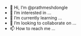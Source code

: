 - 👋 Hi, I’m @prathmeshdongle
- 👀 I’m interested in ...
- 🌱 I’m currently learning ...
- 💞️ I’m looking to collaborate on ...
- 📫 How to reach me ...

<!---
prathmeshdongle/prathmeshdongle is a ✨ special ✨ repository because its `README.md` (this file) appears on your GitHub profile.
You can click the Preview link to take a look at your changes.
--->
